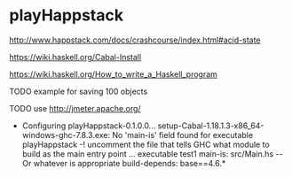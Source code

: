# playHappstack

http://www.happstack.com/docs/crashcourse/index.html#acid-state

https://wiki.haskell.org/Cabal-Install

https://wiki.haskell.org/How_to_write_a_Haskell_program

TODO example for saving 100 objects

TODO use http://jmeter.apache.org/

- Configuring playHappstack-0.1.0.0...
  setup-Cabal-1.18.1.3-x86_64-windows-ghc-7.8.3.exe: No 'main-is' field found
  for executable playHappstack
 -! uncomment the file that tells GHC what module to build as the main entry point
  ...
  executable test1
    main-is: src/Main.hs -- Or whatever is appropriate
    build-depends: base==4.6.*
